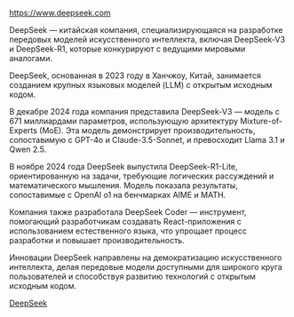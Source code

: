 https://www.deepseek.com

DeepSeek — китайская компания, специализирующаяся на разработке передовых моделей искусственного интеллекта, включая DeepSeek-V3 и DeepSeek-R1, которые конкурируют с ведущими мировыми аналогами.

DeepSeek, основанная в 2023 году в Ханчжоу, Китай, занимается созданием крупных языковых моделей (LLM) с открытым исходным кодом.

В декабре 2024 года компания представила DeepSeek-V3 — модель с 671 миллиардами параметров, использующую архитектуру Mixture-of-Experts (MoE). Эта модель демонстрирует производительность, сопоставимую с GPT-4o и Claude-3.5-Sonnet, и превосходит Llama 3.1 и Qwen 2.5.

В ноябре 2024 года DeepSeek выпустила DeepSeek-R1-Lite, ориентированную на задачи, требующие логических рассуждений и математического мышления. Модель показала результаты, сопоставимые с OpenAI o1 на бенчмарках AIME и MATH.

Компания также разработала DeepSeek Coder — инструмент, помогающий разработчикам создавать React-приложения с использованием естественного языка, что упрощает процесс разработки и повышает производительность.

Инновации DeepSeek направлены на демократизацию искусственного интеллекта, делая передовые модели доступными для широкого круга пользователей и способствуя развитию технологий с открытым исходным кодом.

[DeepSeek](https://www.deepseek.com/?utm_source=chatgpt.com)